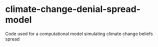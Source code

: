 # climate-change-denial-spread-model
Code used for a computational model simulating climate change beliefs spread

